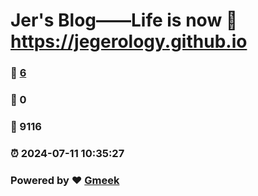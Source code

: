 # Jer's Blog——Life is now :link: https://jegerology.github.io 
### :page_facing_up: [6](https://jegerology.github.io/tag.html) 
### :speech_balloon: 0 
### :hibiscus: 9116 
### :alarm_clock: 2024-07-11 10:35:27 
### Powered by :heart: [Gmeek](https://github.com/Meekdai/Gmeek)
